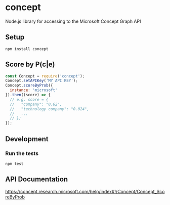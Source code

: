 # concept

Node.js library for accessing to the Microsoft Concept Graph API

## Setup

```
npm install concept
```

## Score by P(c|e)

```javascript
const Concept = require('concept');
Concept.setAPIKey('MY API KEY');
Concept.scoreByProb({
  instance: 'microsoft'
}).then((score) => {
  // e.g. score = {
  //   "company": "0.62",
  //   "technology company": "0.024",
  //   ...
  // };
});
```

## Development

### Run the tests

```
npm test
```

## API Documentation

https://concept.research.microsoft.com/help/index#!/Concept/Concept_ScoreByProb
